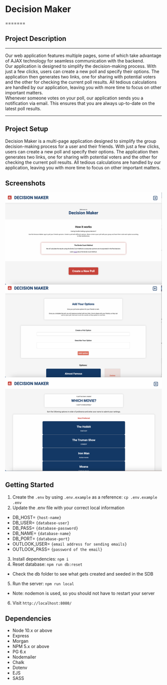# Decision Maker
=======

## Project Description
___
Our web application features multiple pages, some of which take advantage of AJAX technology for seamless communication with the backend.  
Our application is designed to simplify the decision-making process. With just a few clicks, users can create a new poll and specify their options. 
The application then generates two links, one for sharing with potential voters and the other for checking the current poll results. 
All tedious calculations are handled by our application, leaving you with more time to focus on other important matters.  
Whenever someone votes on your poll, our application sends you a notification via email. This ensures that you are always up-to-date on the latest poll results.
___

## Project Setup

Decision Maker is a multi-page application designed to simplify the group decision-making process for a user and their friends. With just a few clicks, users can create a new poll and specify their options. The application then generates two links, one for sharing with potential voters and the other for checking the current poll results. All tedious calculations are handled by our application, leaving you with more time to focus on other important matters.

## Screenshots

![Homepage](https://github.com/tmackinnon/decision-maker/blob/tm-styling-updates/docs/Home.png?raw=true)
![Add Option](https://github.com/tmackinnon/decision-maker/blob/tm-styling-updates/docs/Add-option.png?raw=true)
![Homepage](https://github.com/tmackinnon/decision-maker/blob/tm-styling-updates/docs/Vote.png?raw=true)

## Getting Started

1. Create the `.env` by using `.env.example` as a reference: `cp .env.example .env`
2. Update the .env file with your correct local information 
- DB_HOST= `{host-name}`
- DB_USER= `{database-user}`
- DB_PASS= `{database-password}`
- DB_NAME= `{database-name}`
- DB_PORT= `{database-port}`
- OUTLOOK_USER= `{email address for sending emails}`
- OUTLOOK_PASS= `{password of the email}`
3. Install dependencies: `npm i`
4. Reset database: `npm run db:reset`
  - Check the db folder to see what gets created and seeded in the SDB
5. Run the server: `npm run local`
  - Note: nodemon is used, so you should not have to restart your server
6. Visit `http://localhost:8080/`

## Dependencies

- Node 10.x or above
- Express
- Morgan
- NPM 5.x or above
- PG 6.x
- Nodemailer
- Chalk
- Dotenv
- EJS
- SASS
